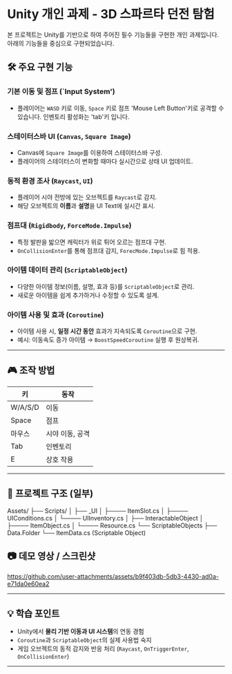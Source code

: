 #  Unity 개인 과제 - 3D 스파르타 던전 탐험 

본 프로젝트는 Unity를 기반으로 하여 주어진 필수 기능들을 구현한 개인 과제입니다. 아래의 기능들을 중심으로 구현되었습니다.

## 🛠️ 주요 구현 기능

###  기본 이동 및 점프 (`Input System')
- 플레이어는 `WASD` 키로 이동, `Space` 키로 점프 'Mouse Left Button'키로 공격할 수 있습니다. 인벤토리 활성화는 'tab'키 입니다.

###  스테이터스바 UI (`Canvas`, `Square Image`)
- Canvas에 `Square Image`를 이용하여 스테이터스바 구성.
- 플레이어의 스테이터스이 변화할 때마다 실시간으로 상태 UI 업데이트.

###  동적 환경 조사 (`Raycast`, `UI`)
- 플레이어 시야 전방에 있는 오브젝트를 `Raycast`로 감지.
- 해당 오브젝트의 **이름**과 **설명**을 UI Text에 실시간 표시.

###  점프대 (`Rigidbody`, `ForceMode.Impulse`)
- 특정 발판을 밟으면 캐릭터가 위로 튀어 오르는 점프대 구현.
- `OnCollisionEnter`를 통해 점프대 감지, `ForecMode.Impulse`로 힘 적용.

###  아이템 데이터 관리 (`ScriptableObject`)
- 다양한 아이템 정보(이름, 설명, 효과 등)를 `ScriptableObject`로 관리.
- 새로운 아이템을 쉽게 추가하거나 수정할 수 있도록 설계.

###  아이템 사용 및 효과 (`Coroutine`)
- 아이템 사용 시, **일정 시간 동안** 효과가 지속되도록 `Coroutine`으로 구현.
- 예시: 이동속도 증가 아이템 → `BoostSpeedCoroutine` 실행 후 원상복귀.

---

## 🎮 조작 방법

| 키 | 동작 |
|----|------|
| W/A/S/D | 이동 |
| Space | 점프 |
| 마우스 | 시야 이동, 공격 |
| Tab | 인벤토리 |
| E | 상호 작용 |
---

## 📁 프로젝트 구조 (일부)

Assets/
├── Scripts/
│ ├── _UI
│ ├──── ItemSlot.cs
│ ├──── UIConditions.cs
│ └──── UIInventory.cs
│ ├── InteractableObject
│ ├──── ItemObject.cs
│ └──── Resource.cs
└── ScriptableObjects
├── Data.Folder
└── ItemData.cs (Scriptable Object)

## 📷 데모 영상 / 스크린샷
> 

https://github.com/user-attachments/assets/b9f403db-5db3-4430-ad0a-e71da0e60ea2

---

## 💡 학습 포인트

- Unity에서 **물리 기반 이동과 UI 시스템**의 연동 경험
- `Coroutine`과 `ScriptableObject`의 실제 사용법 숙지
- 게임 오브젝트의 동적 감지와 반응 처리 (`Raycast`, `OnTriggerEnter`, `OnCollisionEnter`)

---
